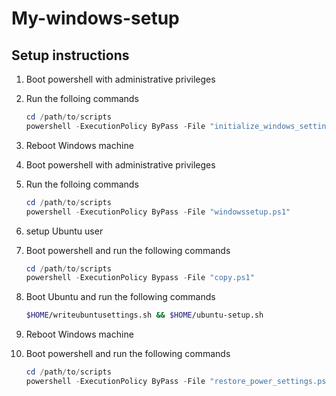 # My-windows-setup

## Setup instructions

1. Boot powershell with administrative privileges
1. Run the folloing commands
    ```powershell
    cd /path/to/scripts
    powershell -ExecutionPolicy ByPass -File "initialize_windows_settings.ps1"
    ```

1. Reboot Windows machine
1. Boot powershell with administrative privileges
1. Run the folloing commands
    ```powershell
    cd /path/to/scripts
    powershell -ExecutionPolicy ByPass -File "windowssetup.ps1"
    ```

1. setup Ubuntu user
1. Boot powershell and run the following commands
    ```powershell
    cd /path/to/scripts
    powershell -ExecutionPolicy Bypass -File "copy.ps1"
    ```

1. Boot Ubuntu and run the following commands
    ```sh
    $HOME/writeubuntusettings.sh && $HOME/ubuntu-setup.sh
    ```

1. Reboot Windows machine
1. Boot powershell and run the following commands 
    ```powershell
    cd /path/to/scripts
    powershell -ExecutionPolicy ByPass -File "restore_power_settings.ps1"
    ```
